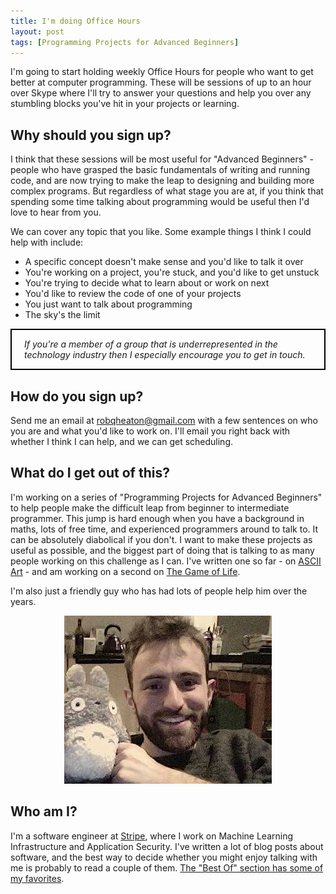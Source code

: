 ```yaml
---
title: I'm doing Office Hours
layout: post
tags: [Programming Projects for Advanced Beginners]
---
```

I'm going to start holding weekly Office Hours for people who want to get better at computer programming. These will be sessions of up to an hour over Skype where I'll try to answer your questions and help you over any stumbling blocks you've hit in your projects or learning.

## Why should you sign up?

I think that these sessions will be most useful for "Advanced Beginners" - people who have grasped the basic fundamentals of writing and running code, and are now trying to make the leap to designing and building more complex programs. But regardless of what stage you are at, if you think that spending some time talking about programming would be useful then I'd love to hear from you.

We can cover any topic that you like. Some example things I think I could help with include:

* A specific concept doesn't make sense and you'd like to talk it over
* You're working on a project, you're stuck, and you'd like to get unstuck
* You're trying to decide what to learn about or work on next
* You'd like to review the code of one of your projects
* You just want to talk about programming
* The sky's the limit

<div style="border: 2px solid black; padding-left: 20px; padding-right: 20px;">
  <p>
    <em>If you're a member of a group that is underrepresented in the technology industry then I especially encourage you to get in touch.</em>
  </p>
</div>

## How do you sign up?

Send me an email at [robqheaton@gmail.com](robqheaton@gmail.com) with a few sentences on who you are and what you'd like to work on. I'll email you right back with whether I think I can help, and we can get scheduling.

## What do I get out of this?

I'm working on a series of "Programming Projects for Advanced Beginners" to help people make the difficult leap from beginner to intermediate programmer. This jump is hard enough when you have a background in maths, lots of free time, and experienced programmers around to talk to. It can be absolutely diabolical if you don't. I want to make these projects as useful as possible, and the biggest part of doing that is talking to as many people working on this challenge as I can. I've written one so far - on [ASCII Art](/2018/06/12/programming-projects-for-advanced-beginners-ascii-art/) - and am working on a second on [The Game of Life](https://en.wikipedia.org/wiki/Conway%27s_Game_of_Life).

I'm also just a friendly guy who has had lots of people help him over the years.

<p style="text-align: center">
<img src="/images/office-hours-me.jpg" alt="Robert Heaton" />
</p>

## Who am I?

I'm a software engineer at [Stripe](https://stripe.com), where I work on Machine Learning Infrastructure and Application Security. I've written a lot of blog posts about software, and the best way to decide whether you might enjoy talking with me is probably to read a couple of them. [The "Best Of" section has some of my favorites](/best-of). 
